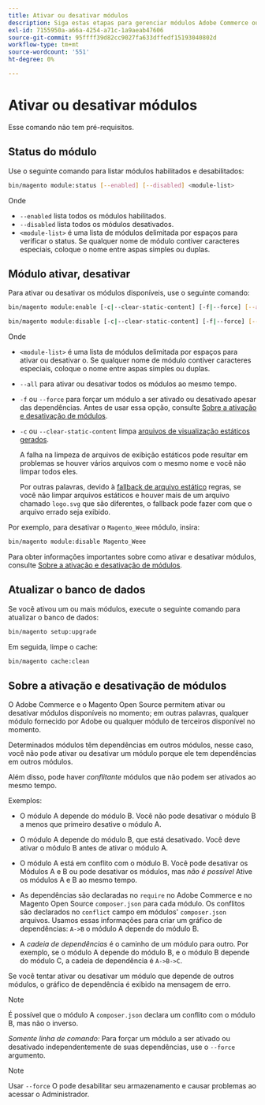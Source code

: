 ```yaml
---
title: Ativar ou desativar módulos
description: Siga estas etapas para gerenciar módulos Adobe Commerce ou Magento Open Source.
exl-id: 7155950a-a66a-4254-a71c-1a9aeab47606
source-git-commit: 95ffff39d82cc9027fa633dffedf15193040802d
workflow-type: tm+mt
source-wordcount: '551'
ht-degree: 0%

---
```


# Ativar ou desativar módulos

Esse comando não tem pré-requisitos.

## Status do módulo

Use o seguinte comando para listar módulos habilitados e desabilitados:

```bash
bin/magento module:status [--enabled] [--disabled] <module-list>
```

Onde

* `--enabled` lista todos os módulos habilitados.
* `--disabled` lista todos os módulos desativados.
* `<module-list>` é uma lista de módulos delimitada por espaços para verificar o status. Se qualquer nome de módulo contiver caracteres especiais, coloque o nome entre aspas simples ou duplas.

## Módulo ativar, desativar

Para ativar ou desativar os módulos disponíveis, use o seguinte comando:

```bash
bin/magento module:enable [-c|--clear-static-content] [-f|--force] [--all] <module-list>
```

```bash
bin/magento module:disable [-c|--clear-static-content] [-f|--force] [--all] <module-list>
```

Onde

* `<module-list>` é uma lista de módulos delimitada por espaços para ativar ou desativar o. Se qualquer nome de módulo contiver caracteres especiais, coloque o nome entre aspas simples ou duplas.
* `--all` para ativar ou desativar todos os módulos ao mesmo tempo.
* `-f` ou `--force` para forçar um módulo a ser ativado ou desativado apesar das dependências. Antes de usar essa opção, consulte [Sobre a ativação e desativação de módulos](#about-enabling-and-disabling-modules).
* `-c` ou `--clear-static-content` limpa [arquivos de visualização estáticos gerados](../../configuration/cli/static-view-file-deployment.md).

   A falha na limpeza de arquivos de exibição estáticos pode resultar em problemas se houver vários arquivos com o mesmo nome e você não limpar todos eles.

   Por outras palavras, devido à [fallback de arquivo estático](../../configuration/cli/static-view-file-deployment.md) regras, se você não limpar arquivos estáticos e houver mais de um arquivo chamado `logo.svg` que são diferentes, o fallback pode fazer com que o arquivo errado seja exibido.

Por exemplo, para desativar o `Magento_Weee` módulo, insira:

```bash
bin/magento module:disable Magento_Weee
```

Para obter informações importantes sobre como ativar e desativar módulos, consulte [Sobre a ativação e desativação de módulos](#about-enabling-and-disabling-modules).

## Atualizar o banco de dados

Se você ativou um ou mais módulos, execute o seguinte comando para atualizar o banco de dados:

```bash
bin/magento setup:upgrade
```

Em seguida, limpe o cache:

```bash
bin/magento cache:clean
```

## Sobre a ativação e desativação de módulos

O Adobe Commerce e o Magento Open Source permitem ativar ou desativar módulos disponíveis no momento; em outras palavras, qualquer módulo fornecido por Adobe ou qualquer módulo de terceiros disponível no momento.

Determinados módulos têm dependências em outros módulos, nesse caso, você não pode ativar ou desativar um módulo porque ele tem dependências em outros módulos.

Além disso, pode haver *conflitante* módulos que não podem ser ativados ao mesmo tempo.

Exemplos:

* O módulo A depende do módulo B. Você não pode desativar o módulo B a menos que primeiro desative o módulo A.

* O módulo A depende do módulo B, que está desativado. Você deve ativar o módulo B antes de ativar o módulo A.

* O módulo A está em conflito com o módulo B. Você pode desativar os Módulos A e B ou pode desativar os módulos, mas *não é possível* Ative os módulos A e B ao mesmo tempo.

* As dependências são declaradas no `require` no Adobe Commerce e no Magento Open Source `composer.json` para cada módulo. Os conflitos são declarados no `conflict` campo em módulos&#39; `composer.json` arquivos. Usamos essas informações para criar um gráfico de dependências: `A->B` o módulo A depende do módulo B.

* A *cadeia de dependências* é o caminho de um módulo para outro. Por exemplo, se o módulo A depende do módulo B, e o módulo B depende do módulo C, a cadeia de dependência é `A->B->C`.

Se você tentar ativar ou desativar um módulo que depende de outros módulos, o gráfico de dependência é exibido na mensagem de erro.

>[!NOTE]
>
>É possível que o módulo A `composer.json` declara um conflito com o módulo B, mas não o inverso.

*Somente linha de comando:* Para forçar um módulo a ser ativado ou desativado independentemente de suas dependências, use o `--force` argumento.

>[!NOTE]
>
>Usar `--force` O pode desabilitar seu armazenamento e causar problemas ao acessar o Administrador.
